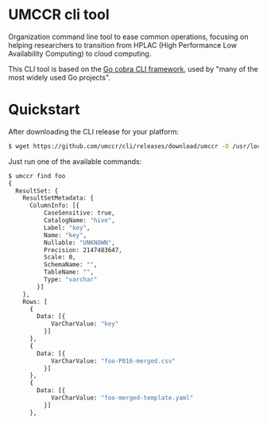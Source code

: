 # UMCCR cli tool

Organization command line tool to ease common operations, focusing on helping researchers to transition from HPLAC (High Performance Low Availability Computing) to cloud computing.

This CLI tool is based on the [Go cobra CLI framework](https://github.com/spf13/cobra), used by "many of the most widely used Go projects".

# Quickstart

After downloading the CLI release for your platform:

```bash
$ wget https://github.com/umccr/cli/releases/download/umccr -O /usr/local/bin/umccr
```

Just run one of the available commands:

```bash
$ umccr find foo
{
  ResultSet: {
    ResultSetMetadata: {
      ColumnInfo: [{
          CaseSensitive: true,
          CatalogName: "hive",
          Label: "key",
          Name: "key",
          Nullable: "UNKNOWN",
          Precision: 2147483647,
          Scale: 0,
          SchemaName: "",
          TableName: "",
          Type: "varchar"
        }]
    },
    Rows: [
      {
        Data: [{
            VarCharValue: "key"
          }]
      },
      {
        Data: [{
            VarCharValue: "foo-P016-merged.csv"
          }]
      },
      {
        Data: [{
            VarCharValue: "foo-merged-template.yaml"
          }]
      },
```
